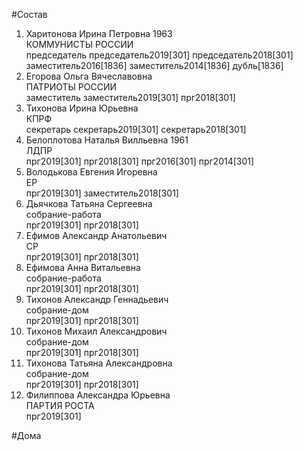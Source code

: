 #Состав  
1. Харитонова Ирина Петровна 1963  
    КОММУНИСТЫ РОССИИ  
    председатель председатель2019[301] председатель2018[301] заместитель2016[1836] заместитель2014[1836] дубль[1836]  
2. Егорова Ольга Вячеславовна  
    ПАТРИОТЫ РОССИИ  
    заместитель заместитель2019[301] прг2018[301]  
3. Тихонова Ирина Юрьевна  
    КПРФ  
    секретарь секретарь2019[301] секретарь2018[301]  
4. Белоплотова Наталья Вилльевна 1961  
    ЛДПР  
    прг2019[301] прг2018[301] прг2016[301] прг2014[301]  
5. Володькова Евгения Игоревна  
    ЕР  
    прг2019[301] заместитель2018[301]  
6. Дьячкова Татьяна Сергеевна  
    собрание-работа  
    прг2019[301] прг2018[301]  
7. Ефимов Александр Анатольевич  
    СР  
    прг2019[301] прг2018[301]  
8. Ефимова Анна Витальевна  
    собрание-работа  
    прг2019[301] прг2018[301]  
9. Тихонов Александр Геннадьевич  
    собрание-дом  
    прг2019[301] прг2018[301]  
10. Тихонов Михаил Александрович  
    собрание-дом  
    прг2019[301] прг2018[301]  
11. Тихонова Татьяна Александровна  
    собрание-дом  
    прг2019[301] прг2018[301]  
12. Филиппова Александра Юрьевна  
    ПАРТИЯ РОСТА  
    прг2019[301]  
  
#Дома  
